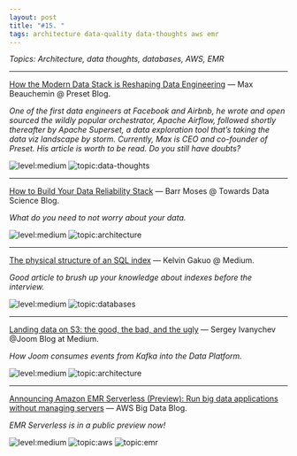 ```yaml
---
layout: post
title: "#15. "
tags: architecture data-quality data-thoughts aws emr
---
```


*Topics: Architecture, data thoughts, databases, AWS, EMR*

<!--cut-->

---

[How the Modern Data Stack is Reshaping Data Engineering](https://preset.io/blog/reshaping-data-engineering/) — Max Beauchemin @ Preset Blog.

*One of the first data engineers at Facebook and Airbnb, he wrote and open sourced the wildly popular orchestrator, Apache Airflow, followed shortly thereafter by Apache Superset, a data exploration tool that’s taking the data viz landscape by storm. Currently, Max is CEO and co-founder of Preset. His article is worth to be read. Do you still have doubts?*

![level:medium] ![topic:data-thoughts]

---

[How to Build Your Data Reliability Stack](https://towardsdatascience.com/how-to-build-your-data-reliability-stack-7cf1a0f5bf30) — Barr Moses @ Towards Data Science Blog.

*What do you need to not worry about your data.*

![level:medium] ![topic:architecture] 

---

[The physical structure of an SQL index](https://medium.com/@kelvingakuo/the-physical-structure-of-an-sql-index-a246a4c8b2b5) — Kelvin Gakuo @ Medium.

*Good article to brush up your knowledge about indexes before the interview.*

![level:medium] ![topic:databases] 

---

[Landing data on S3: the good, the bad, and the ugly](https://medium.com/joom/landing-data-on-s3-the-good-the-bad-and-the-ugly-ca42a1d4408d) — Sergey Ivanychev @Joom Blog at Medium.

*How Joom consumes events from Kafka into the Data Platform.*

![level:medium] ![topic:architecture] 

---

[Announcing Amazon EMR Serverless (Preview): Run big data applications without managing servers](https://aws.amazon.com/blogs/big-data/announcing-amazon-emr-serverless-preview-run-big-data-applications-without-managing-servers/) — AWS Big Data Blog.

*EMR Serverless is in a public preview now!*

![level:medium] ![topic:aws] ![topic:emr] 

<!--tags-->

[level:medium]: https://img.shields.io/badge/level-medium-blue

[topic:architecture]: https://img.shields.io/badge/topic-architecture-260C3B
[topic:aws]: https://img.shields.io/badge/topic-aws-D93F0B
[topic:databases]: https://img.shields.io/badge/topic-databases-28F66A
[topic:data-thoughts]: https://img.shields.io/badge/topic-data--thoughts-3AC9BA
[topic:emr]: https://img.shields.io/badge/topic-emr-B2BAF4